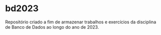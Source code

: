 # bd2023

Repositório criado a fim de armazenar trabalhos e exercícios da disciplina de Banco de Dados ao longo do ano de 2023.

